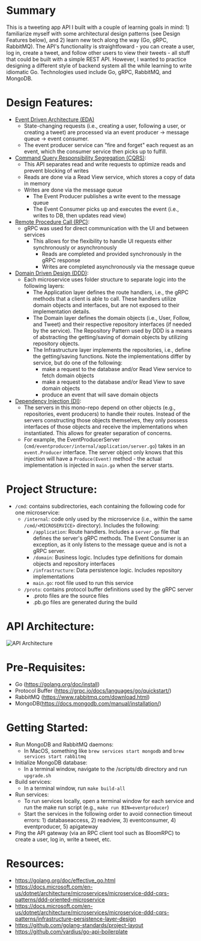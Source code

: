 # Summary
This is a tweeting app API I built with a couple of learning goals in mind: 1) familiarize myself with some architectural design patterns (see Design Features below), and 2) learn new tech along the way (Go, gRPC, RabbitMQ). The API's functionality is straightfoward - you can create a user, log in, create a tweet, and follow other users to view their tweets - all stuff that could be built with a simple REST API. However, I wanted to practice designing a different style of backend system all the while learning to write idiomatic Go. Technologies used include Go, gRPC, RabbitMQ, and MongoDB.

# Design Features:
  - [Event Driven Architecture (EDA)](https://en.wikipedia.org/wiki/Event-driven_architecture)
    - State-changing requests (i.e., creating a user, following a user, or creating a tweet) are processed via an event producer -> message queue -> event consumer.
    - The event producer service can "fire and forget" each request as an event, which the consumer service then picks up to fulfill.
  - [Command Query Responsibility Segregation (CQRS)](https://docs.microsoft.com/en-us/azure/architecture/patterns/cqrs):
    - This API separates read and write requests to optimize reads and prevent blocking of writes
    - Reads are done via a Read View service, which stores a copy of data in memory
    - Writes are done via the message queue
      - The Event Producer publishes a write event to the message queue
      - The Event Consumer picks up and executes the event (i.e., writes to DB, then updates read view)
  - [Remote Procedure Call (RPC)](https://en.wikipedia.org/wiki/Remote_procedure_call):
    - gRPC was used for direct communication with the UI and between services
      - This allows for the flexibility to handle UI requests either synchronously or asynchronously
        - Reads are completed and provided synchronously in the gRPC response
        - Writes are completed asynchronously via the message queue
  - [Domain Driven Design (DDD)](https://en.wikipedia.org/wiki/Domain-driven_design):
    - Each microservice uses folder structure to separate logic into the following layers:
        - The Application layer defines the route handlers, i.e., the gRPC methods that a client is able to call. These handlers utilize domain objects and interfaces, but are not exposed to their implementation details.
        - The Domain layer defines the domain objects (i.e., User, Follow, and Tweet) and their respective repository interfaces (if needed by the service). The Repository Pattern used by DDD is a means of abstracting the getting/saving of domain objects by utilizing repository objects.
        - The Infrastructure layer implements the repositories, i.e., define the getting/saving functions. Note the implementations differ by service, but do one of the following:
          - make a request to the database and/or Read View service to fetch domain objects
          - make a request to the database and/or Read View to save domain objects
          - produce an event that will save domain objects
  - [Dependency Injection (DI)](https://en.wikipedia.org/wiki/Dependency_injection):
    - The servers in this mono-repo depend on other objects (e.g., repositories, event producers) to handle their routes. Instead of the servers constructing those objects themselves, they only possess interfaces of those objects and receive the implementations when instantiated. This allows for greater separation of concerns.
    - For example, the EventProducerServer (`cmd/eventproducer/internal/application/server.go`) takes in an `event.Producer` interface. The server object only knows that this injection will have a `Produce(Event)` method - the actual implementation is injected in `main.go` when the server starts.

# Project Structure:
  - `/cmd`: contains subdirectories, each containing the following code for one microservice:
    - `/internal`: code only used by the microservice (i.e., within the same `/cmd/<MICROSERVICE>` directory). Includes the following: 
      - `/application`: Route handlers. Includes a `server.go` file that defines the server's gRPC methods. The Event Consumer is an exception, as it only listens to the message queue and is not a gRPC server.
      - `/domain`: Business logic. Includes type definitions for domain objects and repository interfaces
      - `/infrastructure`: Data persistence logic. Includes repository implementations
      - `main.go`: root file used to run this service
    - `/proto`: contains protocol buffer definitions used by the gRPC server
      - .proto files are the source files
      - .pb.go files are generated during the build

# API Architecture:
![API Architecture](https://gitbuckets.s3-us-west-1.amazonaws.com/tweet-app-api/Screen+Shot+2020-11-25+at+1.17.23+PM.png)

# Pre-Requisites:
  - Go (https://golang.org/doc/install)
  - Protocol Buffer (https://grpc.io/docs/languages/go/quickstart/)
  - RabbitMQ (https://www.rabbitmq.com/download.html)
  - MongoDB(https://docs.mongodb.com/manual/installation/)

# Getting Started:
  - Run MongoDB and RabbitMQ daemons:
    - In MacOS, something like `brew services start mongodb` and `brew services start rabbitmq`
  - Initialize MongoDB database:
    - In a terminal window, navigate to the /scripts/db directory and run `upgrade.sh`
  - Build services:
    - In a terminal window, run `make build-all`
  - Run services:
    - To run services locally, open a terminal window for each service and run the make run script (e.g., `make run BIN=eventproducer`)
    - Start the services in the following order to avoid connection timeout errors: 1) databaseaccess, 2) readview, 3) eventconsumer, 4) eventproducer, 5) apigateway
  - Ping the API gateway (via an RPC client tool such as BloomRPC) to create a user, log in, write a tweet, etc.

# Resources:
  - https://golang.org/doc/effective_go.html
  - https://docs.microsoft.com/en-us/dotnet/architecture/microservices/microservice-ddd-cqrs-patterns/ddd-oriented-microservice
  - https://docs.microsoft.com/en-us/dotnet/architecture/microservices/microservice-ddd-cqrs-patterns/infrastructure-persistence-layer-design
  - https://github.com/golang-standards/project-layout
  - https://github.com/vardius/go-api-boilerplate
